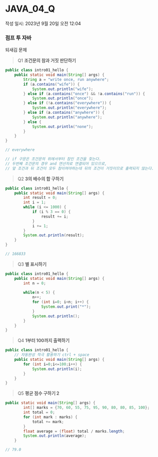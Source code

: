 # JAVA_04_Q

작성 일시: 2023년 9월 20일 오전 12:04

### 점프 투 자바

되새김 문제

> Q1 **조건문의 참과 거짓 판단하기**
> 

```java
public class intro01_hello {
	public static void main(String[] args) {
		String a = "write once, run anywhere";
		if (a.contains("wife")) {
			System.out.println("wife");
		} else if (a.contains("once") && !a.contains("run")) {
			System.out.println("once");
		} else if (!a.contains("everywhere")) {
			System.out.println("everywhere");
		} else if (a.contains("anywhere")) {
			System.out.println("anywhere");
		} else {
			System.out.println("none");
		}
	}
}
```

```java
// everywhere

// if 구문은 조건문의 위에서부터 참인 조건을 찾는다.
// 두번째 조건문의 경우 and 연산자로 연결되어 있으므로,
// 앞 조건과 뒤 조건이 모두 참이여야하는데 뒤의 조건이 거짓이므로 출력되지 않는다.
```

> Q2 **3의 배수의 합 구하기**
> 

```java
public class intro01_hello {
	public static void main(String[] args) {
		int result = 0;
		int i = 1;
		while (i <= 1000) {
			if (i % 3 == 0) {
				result += i;
			}
			i += 1;
		}
		System.out.println(result);
	}
}
```

```java
// 166833
```

> Q3 **별 표시하기**
> 

```java
public class intro01_hello {
	public static void main(String[] args) {
        int n = 0;
        
        while(n < 5) {
        	n++;
            for (int i=0; i<n; i++) {
            	System.out.print("*");
            }
            System.out.println();
        }
    } 
}
```

> Q4 **1부터 100까지 출력하기**
> 

```java
public class intro01_hello {
	// 자동완성 적극 활용하기 ctrl + space
	public static void main(String[] args) {
		for (int i=0;i<=100;i++) {
			System.out.println(i);
		}
	}
}
```

> Q5 **평균 점수 구하기 2**
> 

```java
public static void main(String[] args) {
		int[] marks = {70, 60, 55, 75, 95, 90, 80, 80, 85, 100};
		int total = 0;
		for (int mark : marks) {
			total += mark;
		}
		float average = (float) total / marks.length;
		System.out.println(average);
	}
```

```java
// 79.0
```